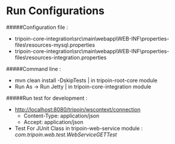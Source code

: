 # Run Configurations

#####Configuration file :
* tripoin-core-integration\src\main\webapp\WEB-INF\properties-files\resources-mysql.properties
* tripoin-core-integration\src\main\webapp\WEB-INF\properties-files\resources-integration.properties

#####Command line :
* mvn clean install -DskipTests | in tripoin-root-core module
* Run As -> Run Jetty | in tripoin-core-integration module

#####Run test for development :
* [http://localhost:8080/tripoin/wscontext/connection](http://localhost:8080/tripoin/wscontext/connection "wscontext/connection")
	* Content-Type: application/json
	* Accept: application/json
* Test For JUnit Class in tripoin-web-service module :
  *com.tripoin.web.test.WebServiceGETTest*